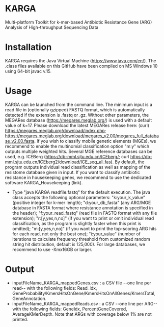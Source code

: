 # KARGA
Multi-platform Toolkit for k-mer-based Antibiotic Resistance Gene (ARG) Analysis of High-throughput Sequencing Data

# Installation
KARGA requires the Java Virtual Machine (https://www.java.com/en/). The .class files available on this GitHub have been compiled on MS Windows 10 using 64-bit javac v.15.

# Usage
KARGA can be launched from the command line. The minimum input is a read file in (optionally gzipped) FASTQ format, which is automatically detected if the extension is .fastq or .gz. 
Without other parameters, the MEGARes database (https://megares.meglab.org/) is used with a default value of k=17. Please download the latest MEGARes release here: (curl) https://megares.meglab.org/download/index.php; https://megares.meglab.org/download/megares_v2.00/megares_full_database_v2.00.fasta.
If you wish to classify mobile genetic elements (MGEs), we recommend to enable the multinomial classification option "m:y" which outputs multiple weighted hits. Several MGE reference databases can be used, e.g. ICEBerg (https://db-mml.sjtu.edu.cn/ICEberg/; curl https://db-mml.sjtu.edu.cn/ICEberg2/download/ICE_seq_all.fas).
By default, the program outputs individual read classification as well as mapping of the resistome database given in input.
If you want to classify antibiotic resistance in housekeeping genes, we recommend to use the dedicated software KARGA_Housekeeping (link).
- Type "java KARGA readfile.fastq" for the default execution.
The java class accepts the following optional parameters: "k:your_k_value" (positive integer for k-mer length); "d:your_db_fasta" (any ARG/MGE database in FASTA format where resistance annotation is specified in the header); "f:your_read_fastq" (read file in FASTQ format with any file extension); "r:[y,yes,n,no]" (if you want to print or omit individual read classification, as the program is slightly faster when this print is omitted); "m:[y,yes,n,no]" (if you want to print the top-scoring ARG hits for each read, not only the best one); "i:your_value" (number of iterations to calculate frequency threshold from customized random string hit distribution, default is 125,000). For large databases, we recommend to use -Xmx16GB or larger.

# Output
- inputFileName_KARGA_mappedGenes.csv : a CSV file --one line per read-- with the following fields: Read_Idx, GeneProbability/KmersHitsOnGene/KmersHitsOnAllGenes/KmersTotal, GeneAnnotation.
- inputFileName_KARGA_mappedReads.csv : a CSV --one line per ARG-- with the following fields: GeneIdx, PercentGeneCovered, AverageKMerDepth. Note that ARGs with coverage below 1% are not printed.

